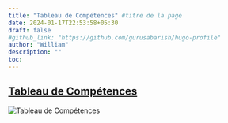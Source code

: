 ```yaml
---
title: "Tableau de Compétences" #titre de la page
date: 2024-01-17T22:53:58+05:30
draft: false
#github_link: "https://github.com/gurusabarish/hugo-profile"
author: "William"
description: ""
toc: 
---
```


## [Tableau de Compétences](/images/TDC/TDC.png)
![Tableau de Compétences](/images/TDC/TDC.png "Tableau de Compétences")
